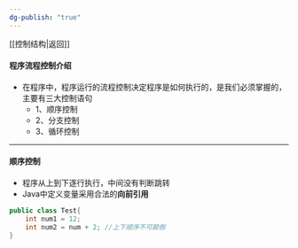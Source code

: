 ```yaml
---
dg-publish: "true"
---
```

[[控制结构|返回]]

#### 程序流程控制介绍
- 在程序中，程序运行的流程控制决定程序是如何执行的，是我们必须掌握的，主要有三大控制语句
	- 1、顺序控制
	- 2、分支控制
	- 3、循环控制
- --
#### 顺序控制
- 程序从上到下逐行执行，中间没有判断跳转
- Java中定义变量采用合法的**向前引用** 
```java
public class Test{
	int num1 = 12;
	int num2 = num + 2; //上下顺序不可颠倒
}
```